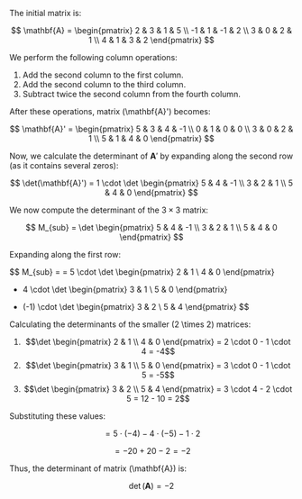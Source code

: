 The initial matrix is:

$$
\mathbf{A} = \begin{pmatrix}
2 & 3 & 1 & 5 \\
-1 & 1 & -1 & 2 \\
3 & 0 & 2 & 1 \\
4 & 1 & 3 & 2
\end{pmatrix}
$$

We perform the following column operations:

1. Add the second column to the first column.
2. Add the second column to the third column.
3. Subtract twice the second column from the fourth column.

After these operations, matrix \(\mathbf{A}'\) becomes:

$$
\mathbf{A}' = \begin{pmatrix}
5 & 3 & 4 & -1 \\
0 & 1 & 0 & 0 \\
3 & 0 & 2 & 1 \\
5 & 1 & 4 & 0
\end{pmatrix}
$$

Now, we calculate the determinant of $\mathbf{A}'$ by expanding along the second row (as it contains several zeros):

$$
\det(\mathbf{A}') = 
1 \cdot \det 
\begin{pmatrix} 
5 & 4 & -1 \\ 
3 & 2 & 1 \\ 
5 & 4 & 0 
\end{pmatrix}
$$

We now compute the determinant of the $3 \times 3$ matrix:

$$
M_{sub} =
\det
\begin{pmatrix}
5 & 4 & -1 \\
3 & 2 & 1 \\
5 & 4 & 0
\end{pmatrix}
$$

Expanding along the first row:

$$
M_{sub} =
= 5 \cdot \det 
\begin{pmatrix} 
2 & 1 \\
 4 & 0 
\end{pmatrix} 
 - 4 \cdot \det 
\begin{pmatrix} 
3 & 1 \\
  5 & 0 
\end{pmatrix} 
 + (-1) \cdot \det 
\begin{pmatrix} 
3 & 2 \\
  5 & 4 
\end{pmatrix}
$$

Calculating the determinants of the smaller \(2 \times 2\) matrices:

1. $$\det \begin{pmatrix} 2 & 1 \\ 4 & 0 \end{pmatrix} = 2 \cdot 0 - 1 \cdot 4 = -4$$
2. $$\det \begin{pmatrix} 3 & 1 \\ 5 & 0 \end{pmatrix} = 3 \cdot 0 - 1 \cdot 5 = -5$$
3. $$\det \begin{pmatrix} 3 & 2 \\ 5 & 4 \end{pmatrix} = 3 \cdot 4 - 2 \cdot 5 = 12 - 10 = 2$$

Substituting these values:

$$
= 5 \cdot (-4) - 4 \cdot (-5) - 1 \cdot 2
$$

$$
= -20 + 20 - 2 = -2
$$

Thus, the determinant of matrix \(\mathbf{A}\) is:

$$
\det(\mathbf{A}) = -2
$$

